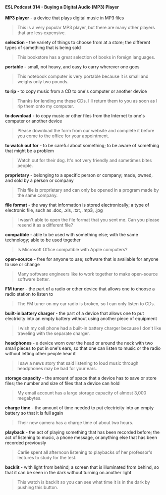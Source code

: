 #### ESL Podcast 314 - Buying a Digital Audio (MP3) Player

**MP3 player** - a device that plays digital music in MP3 files

> This is a very popular MP3 player, but there are many other players that are
less expensive.

**selection** - the variety of things to choose from at a store; the different types of
something that is being sold

> This bookstore has a great selection of books in foreign languages.

**portable** - small, not heavy, and easy to carry wherever one goes

> This notebook computer is very portable because it is small and weighs only
two pounds.

**to rip** - to copy music from a CD to one's computer or another device

> Thanks for lending me these CDs. I'll return them to you as soon as I rip them
onto my computer.

**to download** - to copy music or other files from the Internet to one's computer or
another device

> Please download the form from our website and complete it before you come to
the office for your appointment.

**to watch out for** - to be careful about something; to be aware of something that
might be a problem

> Watch out for their dog. It's not very friendly and sometimes bites people.

**proprietary** - belonging to a specific person or company; made, owned, and
sold by a person or company

> This file is proprietary and can only be opened in a program made by the same
company.

**file format** - the way that information is stored electronically; a type of electronic
file, such as .doc, .xls, .txt, .mp3, .jpg

> I wasn't able to open the file format that you sent me. Can you please resend it
as a different file?

**compatible** - able to be used with something else; with the same technology;
able to be used together

> Is Microsoft Office compatible with Apple computers?

**open-source** - free for anyone to use; software that is available for anyone to
use or change

> Many software engineers like to work together to make open-source software
better.

**FM tuner** - the part of a radio or other device that allows one to choose a radio
station to listen to

> The FM tuner on my car radio is broken, so I can only listen to CDs.

**built-in battery charger** - the part of a device that allows one to put electricity
into an empty battery without using another piece of equipment

> I wish my cell phone had a built-in battery charger because I don't like traveling
with the separate charger.

**headphones** - a device worn over the head or around the neck with two small
pieces to put in one's ears, so that one can listen to music or the radio without
letting other people hear it

> I saw a news story that said listening to loud music through headphones may
be bad for your ears.

**storage capacity** - the amount of space that a device has to save or store files;
the number and size of files that a device can hold

> My email account has a large storage capacity of almost 3,000 megabytes.

**charge time** - the amount of time needed to put electricity into an empty battery
so that it is full again

> Their new camera has a charge time of about two hours.

**playback** - the act of playing something that has been recorded before; the act
of listening to music, a phone message, or anything else that has been recorded
previously

> Carlie spent all afternoon listening to playbacks of her professor's lectures to
study for the test.

**backlit** - with light from behind; a screen that is illuminated from behind, so that
it can be seen in the dark without turning on another light

> This watch is backlit so you can see what time it is in the dark by pushing this
button.

